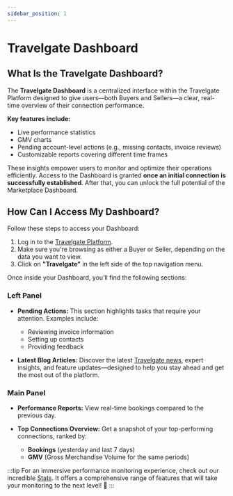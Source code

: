 ```yaml
---
sidebar_position: 1
---
```


# Travelgate Dashboard

## What Is the Travelgate Dashboard? 
The **Travelgate Dashboard** is a centralized interface within the Travelgate Platform designed to give users—both Buyers and Sellers—a clear, real-time overview of their connection performance.

**Key features include:**
   - Live performance statistics
   - GMV charts
   - Pending account-level actions (e.g., missing contacts, invoice reviews)
   - Customizable reports covering different time frames

These insights empower users to monitor and optimize their operations efficiently. Access to the Dashboard is granted **once an initial connection is successfully established**. After that, you can unlock the full potential of the Marketplace Dashboard.

## How Can I Access My Dashboard?

Follow these steps to access your Dashboard:
1. Log in to the [Travelgate Platform](https://www.travelgate.com/).
2. Make sure you're browsing as either a Buyer or Seller, depending on the data you want to view.
3. Click on **"Travelgate"** in the left side of the top navigation menu.

Once inside your Dashboard, you’ll find the following sections:

### Left Panel

- **Pending Actions:**
This section highlights tasks that require your attention. Examples include:
   - Reviewing invoice information
   - Setting up contacts
   - Providing feedback

- **Latest Blog Articles:** Discover the latest [Travelgate news](https://news.travelgate.com/), expert insights, and feature updates—designed to help you stay ahead and get the most out of the platform.

### Main Panel

- **Performance Reports:** View real-time bookings compared to the previous day.

- **Top Connections Overview:** Get a snapshot of your top-performing connections, ranked by:
   - **Bookings** (yesterday and last 7 days)
   - **GMV** (Gross Merchandise Volume for the same periods)


:::tip
For an immersive performance monitoring experience, check out our incredible [Stats](/kb/platform/app-features/monitoring-tools/stats/stats-details). It offers a comprehensive range of features that will take your monitoring to the next level! 🚀
:::